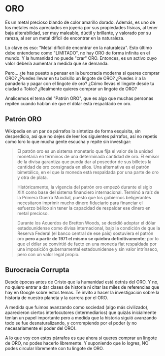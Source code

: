 # ORO

Es un metal precioso blando de color amarillo dorado. Además, es uno de los metales más apreciados en joyería por sus propiedades físicas, al tener baja alterabilidad, ser muy maleable, dúctil y brillante, y valorado por su rareza, al ser un metal difícil de encontrar en la naturaleza.

Lo clave es eso: "Metal difícil de encontrar en la naturaleza". Esto último debe entenderse como "LIMITADO", no hay ORO de forma infinita en el mundo. Y la humanidad no puede "crar" ORO. Entonces, es un activo cuyo valor debería aumentar a medida que se demanda.

Pero... ¿te has puesto a pensar en la burocracia moderna si queres comprar ORO? ¿Puedes llevar en tu bolsillo un lingote de ORO? ¿Puedes ir a la panadería y pagar con el lingote de oro? ¿Cómo llevas el lingote desde tu ciudad a Tokio? ¿Realmente quieres comprar un lingote de ORO?

Analicemos el tema del "Patrón ORO", que es algo que muchas personas repiten cuando hablan de que el dólar está respaldado en oro.

## Patrón ORO

Wikipedia en un par de párrafos lo sintetiza de forma esquisita, sin desperdicio, así que no dejes de leer los siguientes párrafos, así no repetis como loro lo que mucha gente escucha y repite sin investigar:

>El patrón oro es un sistema monetario que fija el valor de la unidad monetaria en términos de una determinada cantidad de oro. El emisor de la divisa garantiza que pueda dar al poseedor de sus billetes la cantidad de oro consignada en ellos. Una alternativa es el patrón bimetálico, en el que la moneda está respaldada por una parte de oro y otra de plata.
>
>Históricamente, la vigencia del patrón oro empezó durante el siglo XIX como base del sistema financiero internacional. Terminó a raíz de la Primera Guerra Mundial, puesto que los gobiernos beligerantes necesitaron imprimir mucho dinero fiduciario para financiar el esfuerzo bélico sin tener la capacidad de respaldar ese dinero en metal precioso.
>
>Durante los Acuerdos de Bretton Woods, se decidió adoptar el dólar estadounidense como divisa internacional, bajo la condición de que la Reserva Federal (el banco central de ese país) sostuviera el patrón oro **pero a partir de 1971 el mismo se quiebra definitivamente**; por lo que el dólar se convirtió de facto en una moneda fíat respaldada por una imposición gubernamental estadounidense y sin valor intrínseco, pero con un valor legal propio.

## Burocracia Corrupta

Desde épocas antes de Cristo que la humanidad está detrás del ORO. Y no, no quiero entrar a dar clases de historia ni citar las miles de referencias que hay en Google sobre estos temas. Te invito a hacer la investigación sobre la historia de nuestro planeta y la carrera por el ORO.

A medida que fuimos avanzando como sociedad (algo más civilizado), aparecieron ciertos interlocutores (intermediarios) que quizás inicialmente tenían un papel importante pero a medida que la historia siguió avanzando todo se fue desnaturalizando, y corrompiendo por el poder (y no necesariamente el poder del ORO).

A lo que voy con estos párrafos es que ahora si queres comprar un lingote de ORO, no podes hacerlo líbremente.
Y suponiendo que lo logres, NO podes circular líbremente con tu lingote de ORO.